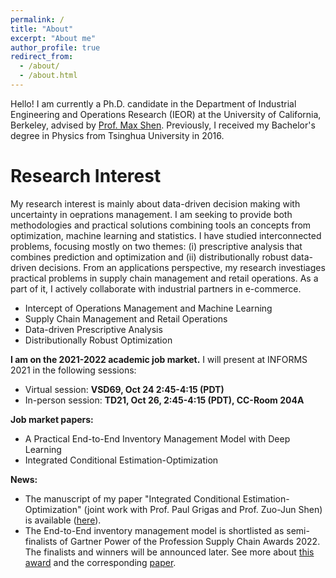 ```yaml
---
permalink: /
title: "About"
excerpt: "About me"
author_profile: true
redirect_from: 
  - /about/
  - /about.html
---
```


Hello! I am currently a Ph.D. candidate in the Department of Industrial Engineering and Operations Research (IEOR) at the University of California, Berkeley, advised by [Prof. Max Shen](https://shen.ieor.berkeley.edu). Previously, I received my Bachelor's degree in Physics from Tsinghua University in 2016.  

# Research Interest
My research interest is mainly about data-driven decision making with uncertainty in oeprations management. I am seeking to provide both methodologies and practical solutions combining tools an concepts from optimization, machine learning and statistics. I have studied interconnected problems, focusing mostly on two themes: (i) prescriptive analysis that combines prediction and optimization and (ii) distributionally robust data-driven decisions. From an applications perspective, my research investiages practical problems in supply chain management and retail operations. As a part of it, I actively collaborate with industrial partners in e-commerce.  
   
* Intercept of Operations Management and Machine Learning
* Supply Chain Management and Retail Operations
* Data-driven Prescriptive Analysis
* Distributionally Robust Optimization

    
    
**I am on the 2021-2022 academic job market.** I will present at INFORMS 2021 in the following sessions:
    
* Virtual session: **VSD69, Oct 24 2:45-4:15 (PDT)**
* In-person session: **TD21, Oct 26, 2:45-4:15 (PDT), CC-Room 204A**

**Job market papers:** 
* A Practical End-to-End Inventory Management Model with Deep Learning
* Integrated Conditional Estimation-Optimization

**News:**
* The manuscript of my paper "Integrated Conditional Estimation-Optimization" (joint work with Prof. Paul Grigas and Prof. Zuo-Jun Shen) is available ([here](https://alicemengqi.github.io/site/files/iceo.pdf)).
* The End-to-End inventory management model is shortlisted as semi-finalists of Gartner Power of the Profession Supply Chain Awards 2022. The finalists and winners will be announced later. See more about [this award](https://www.gartner.com/en/supply-chain/research/power-of-the-profession-supply-chain-awards-2022) and the corresponding [paper](https://papers.ssrn.com/sol3/papers.cfm?abstract_id=3737780).

